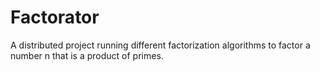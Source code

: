 # Factorator
A distributed project running different factorization algorithms to factor a number n that is a product of primes.
